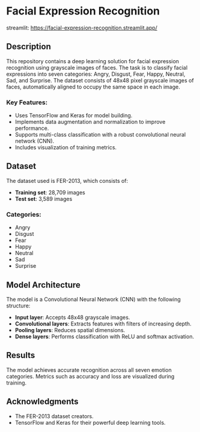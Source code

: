 # Facial Expression Recognition

streamlit: https://facial-expression-recognition.streamlit.app/
## Description
This repository contains a deep learning solution for facial expression recognition using grayscale images of faces. The task is to classify facial expressions into seven categories: Angry, Disgust, Fear, Happy, Neutral, Sad, and Surprise. The dataset consists of 48x48 pixel grayscale images of faces, automatically aligned to occupy the same space in each image.

### Key Features:
- Uses TensorFlow and Keras for model building.
- Implements data augmentation and normalization to improve performance.
- Supports multi-class classification with a robust convolutional neural network (CNN).
- Includes visualization of training metrics.

## Dataset
The dataset used is FER-2013, which consists of:
- **Training set**: 28,709 images
- **Test set**: 3,589 images

### Categories:
- Angry
- Disgust
- Fear
- Happy
- Neutral
- Sad
- Surprise

## Model Architecture
The model is a Convolutional Neural Network (CNN) with the following structure:
- **Input layer**: Accepts 48x48 grayscale images.
- **Convolutional layers**: Extracts features with filters of increasing depth.
- **Pooling layers**: Reduces spatial dimensions.
- **Dense layers**: Performs classification with ReLU and softmax activation.

## Results
The model achieves accurate recognition across all seven emotion categories. Metrics such as accuracy and loss are visualized during training.

## Acknowledgments
- The FER-2013 dataset creators.
- TensorFlow and Keras for their powerful deep learning tools.



